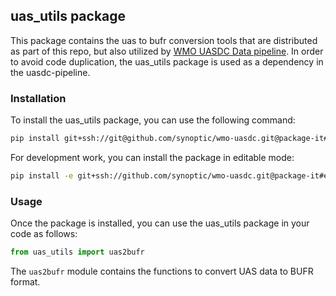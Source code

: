 ## uas_utils package
This package contains the uas to bufr conversion tools that are distributed as part of this repo, but also utilized by
[WMO UASDC Data pipeline](https://github.com/synoptic/uasdc-pipeline/tree/main). In order to avoid code duplication, the 
uas_utils package is used as a dependency in the uasdc-pipeline.

### Installation
To install the uas_utils package, you can use the following command:
```bash
pip install git+ssh://git@github.com/synoptic/wmo-uasdc.git@package-it#egg=wmo-uasdc
```
For development work, you can install the package in editable mode:
```bash
pip install -e git+ssh://github.com/synoptic/wmo-uasdc.git@package-it#egg=wmo-uasdc -I
```

### Usage
Once the package is installed, you can use the uas_utils package in your code as follows:
```python
from uas_utils import uas2bufr
```
The `uas2bufr` module contains the functions to convert UAS data to BUFR format.
